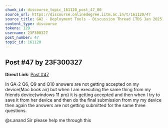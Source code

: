 ```yaml
---
chunk_id: discourse_topic_161120_post_47_00
source_url: https://discourse.onlinedegree.iitm.ac.in/t/161120/47
source_title: GA2 - Deployment Tools - Discussion Thread [TDS Jan 2025]
content_type: discourse
tokens: 129
username: 23F300327
post_number: 47
topic_id: 161120
---
```


## Post #47 by 23F300327

**Direct Link**: [Post #47](https://discourse.onlinedegree.iitm.ac.in/t/161120/47)

In GA-2 Q6, Q9 and Q10 answers are not getting accepted on my device(Mac book air) but when I am executing the same thing from my friends device(windows 11 pro) it is getting accepted and then when I try to save it from her device and then do the final submission from my my device then again the answers are not getting submitted for the same three questions.

@s.anand Sir please help me through this
